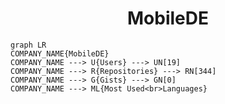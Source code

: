 <h1 align="center">MobileDE</h1>

```mermaid
graph LR
COMPANY_NAME{MobileDE}
COMPANY_NAME ---> U{Users} ---> UN[19]
COMPANY_NAME ---> R{Repositories} ---> RN[344]
COMPANY_NAME ---> G{Gists} ---> GN[0]
COMPANY_NAME ---> ML{Most Used<br>Languages}
```
